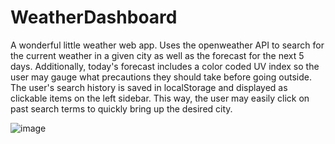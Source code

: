 # WeatherDashboard
A wonderful little weather web app. Uses the openweather API to search for the current weather in a given city as well as the forecast for the next 5 days. Additionally, today's forecast includes a color coded UV index so the user may gauge what precautions they should take before going outside. The user's search history is saved in localStorage and displayed as clickable items on the left sidebar. This way, the user may easily click on past search terms to quickly bring up the desired city. 

![image](https://user-images.githubusercontent.com/102173297/184926104-2e0adfe4-74e6-4b27-8a17-f7ec8d83e194.png)
